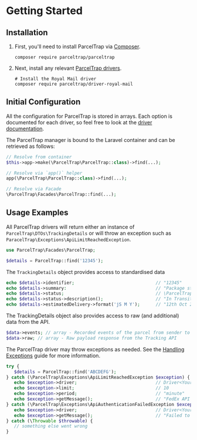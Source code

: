 # Getting Started

## Installation

1. First, you'll need to install ParcelTrap via [Composer](https://getcomposer.org).
   ```shell
   composer require parceltrap/parceltrap
   ```

1. Next, install any relevant [ParcelTrap drivers](./drivers).
   ```shell
   # Install the Royal Mail driver
   composer require parceltrap/driver-royal-mail
   ```

## Initial Configuration

All the configuration for ParcelTrap is stored in arrays. Each option is documented for each driver, so feel free to
look at the [driver documentation](./drivers).

The ParcelTrap manager is bound to the Laravel container and can be retrieved as follows:

```php
// Resolve from container
$this->app->make(\ParcelTrap\ParcelTrap::class)->find(...);

// Resolve via `app()` helper
app(\ParcelTrap\ParcelTrap::class)->find(...);

// Resolve via Facade
\ParcelTrap\Facades\ParcelTrap::find(...);
```

## Usage Examples

All ParcelTrap drivers will return either an instance of `ParcelTrap\DTOs\TrackingDetails` or will throw an exception
such
as `ParacelTrap\Exceptions\ApiLimitReachedException`.

```php
use ParcelTrap\Facades\ParcelTrap;

$details = ParcelTrap::find('12345');
```

The `TrackingDetails` object provides access to standardised data

```php
echo $details->identifier;                               // "12345"
echo $details->summary:                                  // "Package status is: In Transit"
echo $details->status;                                   // \ParcelTrap\Enums\Status<Status>
echo $details->status->description();                    // "In Transit"
echo $details->estimatedDelivery->format('jS M Y');      // "12th Oct 2022"
```

The TrackingDetails object also provides access to raw (and additional) data from the API.

```php
$data->events; // array - Recorded events of the parcel from sender to receiver
$data->raw; // array - Raw payload response from the Tracking API
```

The ParcelTrap driver may throw exceptions as needed. See the [Handling Exceptions](./guides/handling-exceptions) guide
for more information.

```php
try {
   $details = ParcelTrap::find('ABCDEFG');
} catch (\ParcelTrap\Exceptions\ApiLimitReachedException $exception) {
   echo $exception->driver;                              // Driver<YourSelectedDriver>
   echo $exception->limit;                               // 10
   echo $exception->period;                              // "minute"
   echo $exception->getMessage();                        // "FedEx API limit reached (10 calls/minute)"
} catch (\ParcelTrap\Exceptions\ApiAuthenticationFailedException $exception) {
   echo $exception->driver;                              // Driver<YourSelectedDriver>
   echo $exception->getMessage();                        // "Failed to authenticate connection with FedEx"
} catch (\Throwable $throwable) {
   // something else went wrong
}
```
